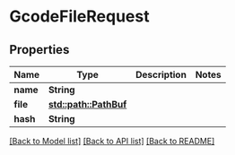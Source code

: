 # GcodeFileRequest

## Properties

Name | Type | Description | Notes
------------ | ------------- | ------------- | -------------
**name** | **String** |  | 
**file** | [**std::path::PathBuf**](std::path::PathBuf.md) |  | 
**hash** | **String** |  | 

[[Back to Model list]](../README.md#documentation-for-models) [[Back to API list]](../README.md#documentation-for-api-endpoints) [[Back to README]](../README.md)


